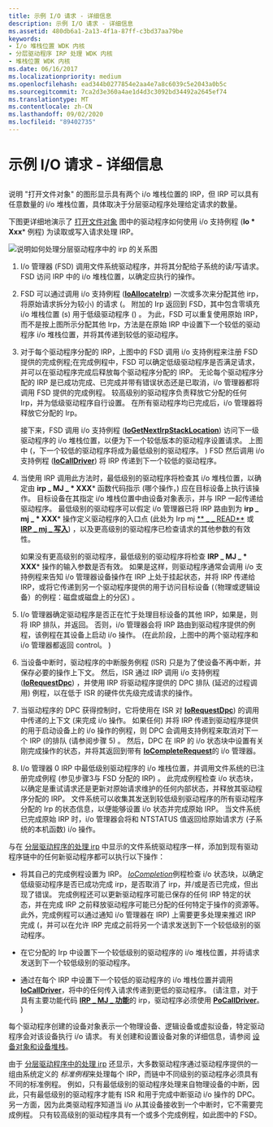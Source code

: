 ```yaml
---
title: 示例 I/O 请求 - 详细信息
description: 示例 I/O 请求 - 详细信息
ms.assetid: 480db6a1-2a13-4f1a-87ff-c3bd37aa79be
keywords:
- I/o 堆栈位置 WDK 内核
- 分层驱动程序 IRP 处理 WDK 内核
- 堆栈位置 WDK 内核
ms.date: 06/16/2017
ms.localizationpriority: medium
ms.openlocfilehash: ead344b0277854e2aa4e7a8c6039c5e2043a0b5c
ms.sourcegitcommit: 7ca2d3e360a4ae1d4d3c3092bd34492a2645ef74
ms.translationtype: MT
ms.contentlocale: zh-CN
ms.lasthandoff: 09/02/2020
ms.locfileid: "89402735"
---
```

# <a name="example-io-request---the-details"></a>示例 I/O 请求 - 详细信息


## <a href="" id="ddk-example-i-o-request---the-details-kg"></a>


说明 "打开文件对象" 的图形显示具有两个 i/o 堆栈位置的 IRP，但 IRP 可以具有任意数量的 i/o 堆栈位置，具体取决于分层驱动程序处理给定请求的数量。

下图更详细地演示了 [打开文件对象](example-i-o-request---an-overview.md) 图中的驱动程序如何使用 i/o 支持例程 (**Io * Xxx*** 例程) 为读取或写入请求处理 IRP。

![说明如何处理分层驱动程序中的 irp 的关系图](images/2girpeg.png)

1. I/o 管理器 (FSD) 调用文件系统驱动程序，并将其分配给子系统的读/写请求。 FSD 访问 IRP 中的 i/o 堆栈位置，以确定应执行的操作。

2. FSD 可以通过调用 i/o 支持例程 ([**IoAllocateIrp**](/windows-hardware/drivers/ddi/wdm/nf-wdm-ioallocateirp)) 一次或多次来分配其他 irp，将原始请求拆分为较小) 的请求 (。 附加的 Irp 返回到 FSD，其中包含零填充 i/o 堆栈位置 (s) 用于低级驱动程序 () 。 为此，FSD 可以重复使用原始 IRP，而不是按上图所示分配其他 Irp，方法是在原始 IRP 中设置下一个较低的驱动程序 i/o 堆栈位置，并将其传递到较低的驱动程序。

3. 对于每个驱动程序分配的 IRP，上图中的 FSD 调用 i/o 支持例程来注册 FSD 提供的完成例程;在完成例程中，FSD 可以确定低级驱动程序是否满足请求，并可以在驱动程序完成后释放每个驱动程序分配的 IRP。 无论每个驱动程序分配的 IRP 是已成功完成、已完成并带有错误状态还是已取消，i/o 管理器都将调用 FSD 提供的完成例程。 较高级别的驱动程序负责释放它分配的任何 Irp，并为低级驱动程序自行设置。 在所有驱动程序均已完成后，i/o 管理器将释放它分配的 Irp。

   接下来，FSD 调用 i/o 支持例程 ([**IoGetNextIrpStackLocation**](/windows-hardware/drivers/ddi/wdm/nf-wdm-iogetnextirpstacklocation)) 访问下一级驱动程序的 i/o 堆栈位置，以便为下一个较低版本的驱动程序设置请求。 上图中 (，下一个较低的驱动程序将成为最低级别的驱动程序。 ) FSD 然后调用 i/o 支持例程 ([**IoCallDriver**](/windows-hardware/drivers/ddi/wdm/nf-wdm-iocalldriver)) 将 IRP 传递到下一个较低的驱动程序。

4. 当使用 IRP 调用此方法时，最低级别的驱动程序将检查其 i/o 堆栈位置，以确定由 **irp \_ MJ \_ * XXX*** 函数代码指示 (哪个操作，) 应在目标设备上执行该操作。 目标设备在其指定 i/o 堆栈位置中由设备对象表示，并与 IRP 一起传递给驱动程序。 最低级别的驱动程序可以假定 i/o 管理器已将 IRP 路由到为 **irp \_ mj \_ * XXX*** 操作定义驱动程序的入口点 (此处为 Irp mj [** \_ \_ READ**](./irp-mj-read.md) 或 [**IRP \_ mj \_ 写入**](./irp-mj-write.md)) ，以及更高级别的驱动程序已检查请求的其他参数的有效性。

   如果没有更高级别的驱动程序，最低级别的驱动程序将检查 **IRP \_ MJ \_ * XXX*** 操作的输入参数是否有效。 如果是这样，则驱动程序通常会调用 i/o 支持例程来告知 i/o 管理器设备操作在 IRP 上处于挂起状态，并将 IRP 传递给 IRP，或将它传递到另一个驱动程序提供的用于访问目标设备 (（物理或逻辑设备）的例程：磁盘或磁盘上的分区) 。

5. I/o 管理器确定驱动程序是否正在忙于处理目标设备的其他 IRP，如果是，则将 IRP 排队，并返回。 否则，i/o 管理器会将 IRP 路由到驱动程序提供的例程，该例程在其设备上启动 i/o 操作。  (在此阶段，上图中的两个驱动程序和 i/o 管理器都返回 control。 ) 

6. 当设备中断时，驱动程序的中断服务例程 (ISR) 只是为了使设备不再中断，并保存必要的操作上下文。 然后，ISR 通过 IRP 调用 i/o 支持例程 ([**IoRequestDpc**](/windows-hardware/drivers/ddi/wdm/nf-wdm-iorequestdpc)) ，并使用 IRP 将驱动程序提供的 DPC 排队 (延迟的过程调用) 例程，以在低于 ISR 的硬件优先级完成请求的操作。

7. 当驱动程序的 DPC 获得控制时，它将使用在 ISR 对 [**IoRequestDpc**](/windows-hardware/drivers/ddi/wdm/nf-wdm-iorequestdpc)) 的调用中传递的上下文 (来完成 i/o 操作。 如果任何) 并将 IRP 传递到驱动程序提供的用于启动设备上的 i/o 操作的例程，则 DPC 会调用支持例程来取消对下一个 IRP (的排队 (请参阅步骤 5) 。 然后，DPC 在 IRP 的 i/o 状态块中设置有关刚完成操作的状态，并将其返回到带有 [**IoCompleteRequest**](/windows-hardware/drivers/ddi/wdm/nf-wdm-iocompleterequest)的 i/o 管理器。

8. I/o 管理器 0 IRP 中最低级别驱动程序的 i/o 堆栈位置，并调用文件系统的已注册完成例程 (参见步骤3与 FSD 分配的 IRP) 。 此完成例程检查 i/o 状态块，以确定是重试请求还是更新对原始请求维护的任何内部状态，并释放其驱动程序分配的 IRP。 文件系统可以收集其发送到较低级别驱动程序的所有驱动程序分配的 Irp 的状态信息，以便能够设置 i/o 状态并完成原始 IRP。 当文件系统已完成原始 IRP 时，i/o 管理器会将和 NTSTATUS 值返回给原始请求方 (子系统的本机函数) i/o 操作。

与在 [分层驱动程序的处理 irp](#ddk-example-i-o-request---the-details-kg) 中显示的文件系统驱动程序一样，添加到现有驱动程序链中的任何新驱动程序都可以执行以下操作：

-   将其自己的完成例程设置为 IRP。 [*IoCompletion*](/windows-hardware/drivers/ddi/wdm/nc-wdm-io_completion_routine)例程检查 i/o 状态块，以确定低级驱动程序是否已成功完成 irp，是否取消了 irp，并/或是否已完成，但出现了错误。 完成例程还可以更新驱动程序可能已保存的任何 IRP 特定的状态，并在完成 IRP 之前释放驱动程序可能已分配的任何特定于操作的资源等。 此外，完成例程可以通过通知 i/o 管理器在 IRP) 上需要更多处理来推迟 IRP 完成 (，并可以在允许 IRP 完成之前将另一个请求发送到下一个较低级别的驱动程序。

-   在它分配的 Irp 中设置下一个较低级别的驱动程序的 i/o 堆栈位置，并将请求发送到下一个较低级别的驱动程序。

-   通过在每个 IRP 中设置下一个较低的驱动程序的 i/o 堆栈位置并调用 [**IoCallDriver**](/windows-hardware/drivers/ddi/wdm/nf-wdm-iocalldriver)，将中的任何传入请求传递到更低的驱动程序。  (请注意，对于具有主要功能代码 [**IRP \_ MJ \_ 功能**](./irp-mj-power.md)的 irp，驱动程序必须使用 [**PoCallDriver**](/windows-hardware/drivers/ddi/ntifs/nf-ntifs-pocalldriver)。 ) 

每个驱动程序创建的设备对象表示一个物理设备、逻辑设备或虚拟设备，特定驱动程序会对该设备执行 i/o 请求。 有关创建和设置设备对象的详细信息，请参阅 [设备对象和设备堆栈](introduction-to-device-objects.md)。

由于 [分层驱动程序中的处理 irp](#ddk-example-i-o-request---the-details-kg) 还显示，大多数驱动程序通过驱动程序提供的一组由系统定义的 *标准例程*来处理每个 IRP，而链中不同级别的驱动程序必须具有不同的标准例程。 例如，只有最低级别的驱动程序处理来自物理设备的中断，因此，只有最低级别的驱动程序才能有 ISR 和用于完成中断驱动 i/o 操作的 DPC。 另一方面，因为此类驱动程序知道当 i/o 从其设备接收到一个中断时，它不需要完成例程。 只有较高级别的驱动程序具有一个或多个完成例程，如此图中的 FSD。

 

